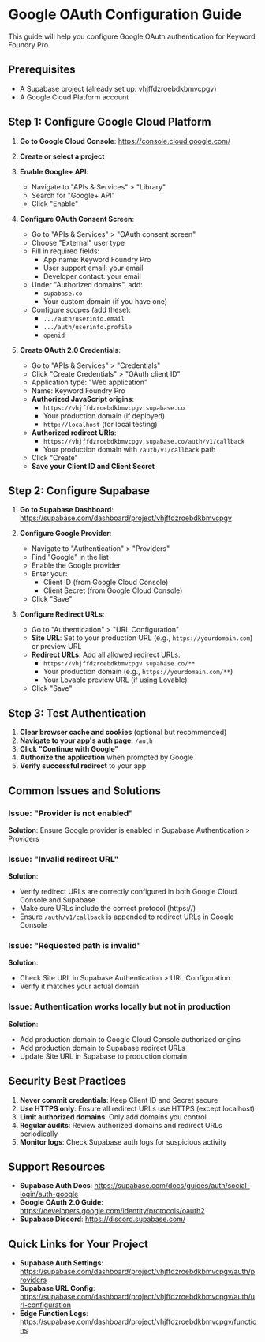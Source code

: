 # Google OAuth Configuration Guide

This guide will help you configure Google OAuth authentication for Keyword Foundry Pro.

## Prerequisites
- A Supabase project (already set up: vhjffdzroebdkbmvcpgv)
- A Google Cloud Platform account

## Step 1: Configure Google Cloud Platform

1. **Go to Google Cloud Console**: https://console.cloud.google.com/
2. **Create or select a project**
3. **Enable Google+ API**:
   - Navigate to "APIs & Services" > "Library"
   - Search for "Google+ API"
   - Click "Enable"

4. **Configure OAuth Consent Screen**:
   - Go to "APIs & Services" > "OAuth consent screen"
   - Choose "External" user type
   - Fill in required fields:
     - App name: Keyword Foundry Pro
     - User support email: your email
     - Developer contact: your email
   - Under "Authorized domains", add:
     - `supabase.co`
     - Your custom domain (if you have one)
   - Configure scopes (add these):
     - `.../auth/userinfo.email`
     - `.../auth/userinfo.profile`
     - `openid`

5. **Create OAuth 2.0 Credentials**:
   - Go to "APIs & Services" > "Credentials"
   - Click "Create Credentials" > "OAuth client ID"
   - Application type: "Web application"
   - Name: Keyword Foundry Pro
   - **Authorized JavaScript origins**:
     - `https://vhjffdzroebdkbmvcpgv.supabase.co`
     - Your production domain (if deployed)
     - `http://localhost` (for local testing)
   - **Authorized redirect URIs**:
     - `https://vhjffdzroebdkbmvcpgv.supabase.co/auth/v1/callback`
     - Your production domain with `/auth/v1/callback` path
   - Click "Create"
   - **Save your Client ID and Client Secret**

## Step 2: Configure Supabase

1. **Go to Supabase Dashboard**: https://supabase.com/dashboard/project/vhjffdzroebdkbmvcpgv

2. **Configure Google Provider**:
   - Navigate to "Authentication" > "Providers"
   - Find "Google" in the list
   - Enable the Google provider
   - Enter your:
     - Client ID (from Google Cloud Console)
     - Client Secret (from Google Cloud Console)
   - Click "Save"

3. **Configure Redirect URLs**:
   - Go to "Authentication" > "URL Configuration"
   - **Site URL**: Set to your production URL (e.g., `https://yourdomain.com`) or preview URL
   - **Redirect URLs**: Add all allowed redirect URLs:
     - `https://vhjffdzroebdkbmvcpgv.supabase.co/**`
     - Your production domain (e.g., `https://yourdomain.com/**`)
     - Your Lovable preview URL (if using Lovable)
   - Click "Save"

## Step 3: Test Authentication

1. **Clear browser cache and cookies** (optional but recommended)
2. **Navigate to your app's auth page**: `/auth`
3. **Click "Continue with Google"**
4. **Authorize the application** when prompted by Google
5. **Verify successful redirect** to your app

## Common Issues and Solutions

### Issue: "Provider is not enabled"
**Solution**: Ensure Google provider is enabled in Supabase Authentication > Providers

### Issue: "Invalid redirect URL"
**Solution**: 
- Verify redirect URLs are correctly configured in both Google Cloud Console and Supabase
- Make sure URLs include the correct protocol (https://)
- Ensure `/auth/v1/callback` is appended to redirect URLs in Google Console

### Issue: "Requested path is invalid"
**Solution**: 
- Check Site URL in Supabase Authentication > URL Configuration
- Verify it matches your actual domain

### Issue: Authentication works locally but not in production
**Solution**:
- Add production domain to Google Cloud Console authorized origins
- Add production domain to Supabase redirect URLs
- Update Site URL in Supabase to production domain

## Security Best Practices

1. **Never commit credentials**: Keep Client ID and Secret secure
2. **Use HTTPS only**: Ensure all redirect URLs use HTTPS (except localhost)
3. **Limit authorized domains**: Only add domains you control
4. **Regular audits**: Review authorized domains and redirect URLs periodically
5. **Monitor logs**: Check Supabase auth logs for suspicious activity

## Support Resources

- **Supabase Auth Docs**: https://supabase.com/docs/guides/auth/social-login/auth-google
- **Google OAuth 2.0 Guide**: https://developers.google.com/identity/protocols/oauth2
- **Supabase Discord**: https://discord.supabase.com/

## Quick Links for Your Project

- **Supabase Auth Settings**: https://supabase.com/dashboard/project/vhjffdzroebdkbmvcpgv/auth/providers
- **Supabase URL Config**: https://supabase.com/dashboard/project/vhjffdzroebdkbmvcpgv/auth/url-configuration
- **Edge Function Logs**: https://supabase.com/dashboard/project/vhjffdzroebdkbmvcpgv/functions
